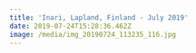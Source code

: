 ```yaml
---
title: 'Inari, Lapland, Finland - July 2019'
date: 2019-07-24T15:28:36.462Z
image: /media/img_20190724_113235_116.jpg
---
```


